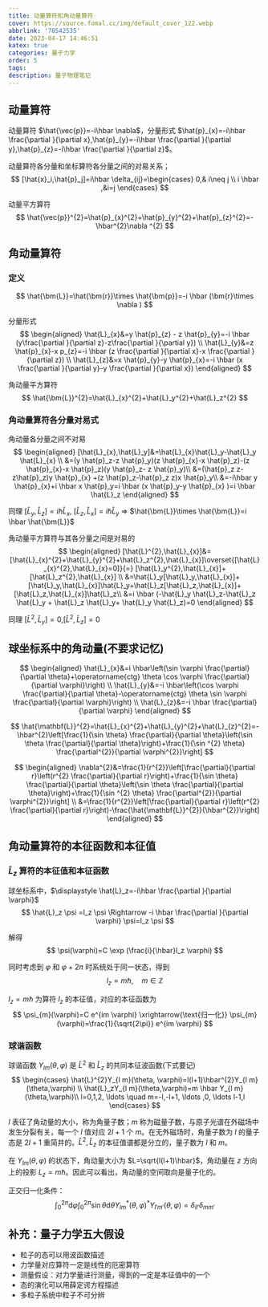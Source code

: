 ```yaml
---
title: 动量算符和角动量算符
cover: https://source.fomal.cc/img/default_cover_122.webp
abbrlink: '78542535'
date: 2023-04-17 14:46:51
katex: true
categories: 量子力学
order: 5
tags:
description: 量子物理笔记
---
```


## 动量算符
动量算符 $\hat{\vec{p}}=-i\hbar \nabla$，分量形式 $\hat{p}_{x}=-i\hbar \frac{\partial }{\partial x},\hat{p}_{y}=-i\hbar \frac{\partial }{\partial y},\hat{p}_{z}=-i\hbar \frac{\partial }{\partial z}$。

动量算符各分量和坐标算符各分量之间的对易关系；
$$
[\hat{x}_i,\hat{p}_j]=i\hbar \delta_{ij}=\begin{cases}
    0,& i\neq j \\
    i \hbar ,&i=j
\end{cases}
$$

动量平方算符
$$
\hat{\vec{p}}^{2}=\hat{p}_{x}^{2}+\hat{p}_{y}^{2}+\hat{p}_{z}^{2}=-\hbar^{2}\nabla ^{2}
$$

## 角动量算符
### 定义
$$
\hat{\bm{L}}=\hat{\bm{r}}\times \hat{\bm{p}}=-i \hbar (\bm{r}\times \nabla )
$$

分量形式
$$
\begin{aligned}
\hat{L}_{x}&=y \hat{p}_{z} - z \hat{p}_{y}=-i \hbar (y\frac{\partial }{\partial z}-z\frac{\partial }{\partial y}) \\
\hat{L}_{y}&=z \hat{p}_{x}-x p_{z}=-i \hbar (z \frac{\partial }{\partial x}-x \frac{\partial }{\partial z}) \\
\hat{L}_{z}&=x \hat{p}_{y}-y \hat{p}_{x}=-i \hbar (x \frac{\partial }{\partial y}-y \frac{\partial }{\partial x})
\end{aligned}
$$

角动量平方算符
$$
\hat{\bm{L}}^{2}=\hat{L}_{x}^{2}+\hat{L}_y^{2}+\hat{L}_z^{2}
$$

### 角动量算符各分量对易式
角动量各分量之间不对易
$$
\begin{aligned}
[\hat{L}_{x},\hat{L}_y]&=\hat{L}_{x}\hat{L}_y-\hat{L}_y \hat{L}_{x} \\
&=(y \hat{p}_z-z \hat{p}_y)(z \hat{p}_{x}-x \hat{p}_z)-(z \hat{p}_{x}-x \hat{p}_z)(y \hat{p}_z- z \hat{p}_y)\\
&=(\hat{p}_z z- z\hat{p}_z)y \hat{p}_{x} +(z \hat{p}_z-\hat{p}_z z)x \hat{p}_y\\
&=-i\hbar y \hat{p}_{x}+i \hbar x \hat{p}_y=i \hbar (x \hat{p}_y-y \hat{p}_{x} )=i \hbar \hat{L}_z
\end{aligned}
$$

同理 $[\hat{L}_y,\hat{L}_z]=i\hbar \hat{L}_{x}$, $[\hat{L}_z,\hat{L}_{x}]=i\hbar \hat{L}_y$ $\Rightarrow$ $\hat{\bm{L}}\times \hat{\bm{L}}=i \hbar \hat{\bm{L}}$

角动量平方算符与其各分量之间是对易的
$$
\begin{aligned}
[\hat{L}^{2},\hat{L}_{x}]&=[\hat{L}_{x}^{2}+\hat{L}_{y}^{2}+\hat{L}_z^{2},\hat{L}_{x}]\overset{[\hat{L}_{x}^{2},\hat{L}_{x}=0]}{=} [\hat{L}_y^{2},\hat{L}_{x}]+[\hat{L}_z^{2},\hat{L}_{x}] \\
&=\hat{L}_y[\hat{L}_y,\hat{L}_{x}]+[\hat{L}_y,\hat{L}_{x}]\hat{L}_y+\hat{L}_z[\hat{L}_z,\hat{L}_{x}]+[\hat{L}_z,\hat{L}_{x}]\hat{L}_z\\
&=i \hbar (-\hat{L}_y \hat{L}_z-\hat{L}_z \hat{L}_y + \hat{L}_z \hat{L}_y+ \hat{L}_y \hat{L}_z)=0
\end{aligned}
$$

同理 $[\hat{L}^{2},\hat{L}_y]=0$,$[\hat{L}^{2},\hat{L}_z]=0$

## 球坐标系中的角动量(不要求记忆)

$$
\begin{aligned}
\hat{L}_{x}&=i \hbar\left(\sin \varphi \frac{\partial}{\partial \theta}+\operatorname{ctg} \theta \cos \varphi \frac{\partial}{\partial \varphi}\right) \\
\hat{L}_{y}&=-i \hbar\left(\cos \varphi \frac{\partial}{\partial \theta}-\operatorname{ctg} \theta \sin \varphi \frac{\partial}{\partial \varphi}\right) \\
\hat{L}_{z}&=-i \hbar \frac{\partial}{\partial \varphi} 
\end{aligned}
$$

$$
\hat{\mathbf{L}}^{2}=\hat{L}_{x}^{2}+\hat{L}_{y}^{2}+\hat{L}_{z}^{2}=-\hbar^{2}\left[\frac{1}{\sin \theta} \frac{\partial}{\partial \theta}\left(\sin \theta \frac{\partial}{\partial \theta}\right)+\frac{1}{\sin ^{2} \theta} \frac{\partial^{2}}{\partial \varphi^{2}}\right] 
$$

$$
\begin{aligned}
\nabla^{2}&=\frac{1}{r^{2}}\left[\frac{\partial}{\partial r}\left(r^{2} \frac{\partial}{\partial r}\right)+\frac{1}{\sin \theta} \frac{\partial}{\partial \theta}\left(\sin \theta \frac{\partial}{\partial \theta}\right)+\frac{1}{\sin ^{2} \theta} \frac{\partial^{2}}{\partial \varphi^{2}}\right] \\
&=\frac{1}{r^{2}}\left[\frac{\partial}{\partial r}\left(r^{2} \frac{\partial}{\partial r}\right)-\frac{\hat{\mathbf{L}}^{2}}{\hbar^{2}}\right]
\end{aligned}
$$

## 角动量算符的本征函数和本征值
### $\hat{L}_z$ 算符的本征值和本征函数
球坐标系中，$\displaystyle \hat{L}_z=-i\hbar \frac{\partial }{\partial \varphi}$
$$
\hat{L}_z \psi =l_z \psi \Rightarrow -i \hbar \frac{\partial }{\partial \varphi} \psi=l_z \psi
$$

解得
$$
\psi(\varphi)=C \exp (\frac{i}{\hbar}l_z \varphi)
$$

同时考虑到 $\varphi$ 和 $\varphi+2\pi$ 时系统处于同一状态，得到
$$
l_z=m \hbar , \quad m \in \mathbb{Z}
$$

$l_z=m \hbar$ 为算符 $l_z$ 的本征值，对应的本征函数为
$$
\psi_{m}(\varphi)=C e^{im \varphi} \xrightarrow{\text{归一化}} \psi_{m}(\varphi)=\frac{1}{\sqrt{2\pi}} e^{im \varphi}
$$

### 球谐函数
球谐函数 $Y_{lm}(\theta, \varphi)$ 是 $\hat{L}^{2}$ 和 $\hat{L}_z$ 的共同本征波函数(下式要记)
$$
\begin{cases}
    \hat{L}^{2}Y_{l m}(\theta, \varphi)=l(l+1)\hbar^{2}Y_{l m}(\theta,\varphi) \\
    \hat{L}_zY_{l m}(\theta,\varphi)=m \hbar Y_{l m}(\theta,\varphi)\\
    l=0,1,2, \ldots \quad m=-l,-l+1, \ldots ,0, \ldots l-1,l
\end{cases}
$$

$l$ 表征了角动量的大小，称为角量子数；$m$ 称为磁量子数，与原子光谱在外磁场中发生分裂有关，每一个 $l$ 值对应 $2l+1$ 个 $m$。在无外磁场时，角量子数为 $l$ 的量子态是 $2l+1$ 重简并的。$\hat{L}^{2},\hat{L}_z$ 的本征值谱都是分立的，量子数为 $l$ 和 $m$。

在 $Y_{l m}(\theta,\varphi)$ 的状态下，角动量大小为 $L=\sqrt{l(l+1)\hbar}$，角动量在 $z$ 方向上的投影 $L_z=m\hbar$。因此可以看出，角动量的空间取向是量子化的。

正交归一化条件：
$$
\int_{0}^{2\pi}\mathrm{d}\varphi \int_{0}^{2\pi}\sin \theta \mathrm{d} \theta Y_{l m}^{*}(\theta,\varphi)^{*} Y_{l'm'}(\theta,\varphi)=\delta_{ll'}\delta_{mm'}
$$

## 补充：量子力学五大假设
* 粒子的态可以用波函数描述
* 力学量对应算符一定是线性的厄密算符
* 测量假设：对力学量进行测量，得到的一定是本征值中的一个
* 态的演化可以用薛定谔方程描述
* 多粒子系统中粒子不可分辨
